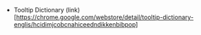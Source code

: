 - Tooltip Dictionary (link)[https://chrome.google.com/webstore/detail/tooltip-dictionary-englis/hcidimjcobcnahiceedndikkenbibpop]